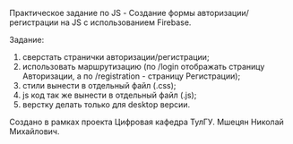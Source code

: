 Практическое задание по JS - Создание формы авторизации/регистрации на JS с использованием Firebase.

Задание:
1) сверстать странички авторизации/регистрации;
2) использовать маршрутизацию (по /login отображать страницу Авторизации, а по /registration - страницу Регистрации);
3) стили вынести в отдельный файл (.css);
4) js код так же вынести в отдельный файл (.js);
5) верстку делать только для desktop версии.

Создано в рамках проекта Цифровая кафедра ТулГУ.
Мшецян Николай Михайлович.
